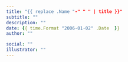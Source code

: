 ```yaml
---
title: "{{ replace .Name "-" " " | title }}"
subtitle: ""
description: ""
date: {{ time.Format "2006-01-02" .Date  }}
author: ""

social: ""
illustrator: ""
---
```

